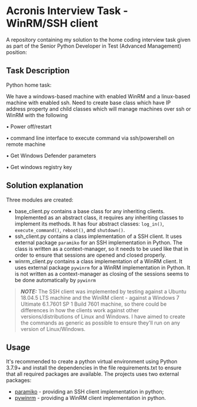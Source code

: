 # Acronis Interview Task - WinRM/SSH client

A repository containing my solution to the home coding interview task given as part of the Senior Python Developer in Test (Advanced Management) position:

## Task Description

Python home task:

 We have a windows-based machine with enabled WinRM and a linux-based machine with enabled ssh. Need to create base class which have IP address property and child classes which will manage machines over ssh or WinRM with the following

•    Power off/restart

•    command line interface to execute command via ssh/powershell on remote machine

•    Get Windows Defender parameters

•    Get windows registry key

## Solution explanation

Three modules are created:
* base_client.py contains a base class for any inheriting clients. Implemented as an abstract class, it requires any inheriting classes to implement its methods. It has four abstract classes: `log_in()`, `execute_command()`, `reboot()`, and `shutdown()`.
* ssh_client.py contains a class implementation of a SSH client. It uses external package `paramiko` for an SSH implementation in Python. The class is written as a context-manager, so it needs to be used like that in order to ensure that sessions are opened and closed properly.
* winrm_client.py contains a class implementation of a WinRM client. It uses external package `pywinrm` for a WinRM implementation in Python. It is not written as a context-manager as closing of the sessions seems to be done automatically by `pywinrm`

> **_NOTE:_**  The SSH client was implemented by testing against a Ubuntu 18.04.5 LTS machine and the WinRM client - against a Windows 7 Ultimate 6.1.7601 SP 1 Build 7601 machine, so there could be differences in how the clients work against other versions/distributions of Linux and Windows. I have aimed to create the commands as generic as possible to ensure they'll run on any version of Linux/Windows.

## Usage

It's recommended to create a python virtual environment using Python 3.7.9+ and install the dependencies in the file requirements.txt to ensure that all required packages are available. The projects uses two external packages:

* [paramiko](https://www.paramiko.org/) - providing an SSH client implementation in python;
* [pywinrm](https://github.com/diyan/pywinrm) - providing a WinRM client implementation in python.

